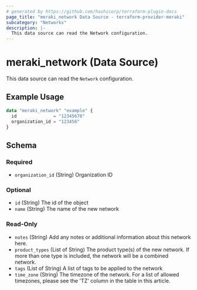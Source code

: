 ```yaml
---
# generated by https://github.com/hashicorp/terraform-plugin-docs
page_title: "meraki_network Data Source - terraform-provider-meraki"
subcategory: "Networks"
description: |-
  This data source can read the Network configuration.
---
```


# meraki_network (Data Source)

This data source can read the `Network` configuration.

## Example Usage

```terraform
data "meraki_network" "example" {
  id              = "12345678"
  organization_id = "123456"
}
```

<!-- schema generated by tfplugindocs -->
## Schema

### Required

- `organization_id` (String) Organization ID

### Optional

- `id` (String) The id of the object
- `name` (String) The name of the new network

### Read-Only

- `notes` (String) Add any notes or additional information about this network here.
- `product_types` (List of String) The product type(s) of the new network. If more than one type is included, the network will be a combined network.
- `tags` (List of String) A list of tags to be applied to the network
- `time_zone` (String) The timezone of the network. For a list of allowed timezones, please see the 'TZ' column in the table in this article.
